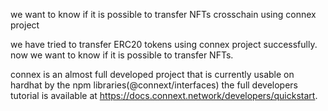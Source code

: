 we want to know if it is possible to transfer NFTs crosschain using connex project

we have tried to transfer ERC20 tokens using connex project successfully. now we want to know if it is possible to transfer NFTs.

connex is an almost full developed project that is currently usable on hardhat by the npm libraries(@connext/interfaces)
the full developers tutorial is available at https://docs.connext.network/developers/quickstart.